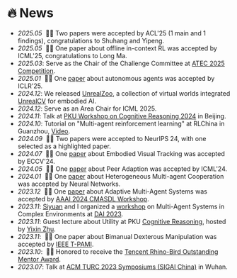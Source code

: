# 🔥 News
- *2025.05* &nbsp;🎉🎉 Two papers were accepted by ACL'25 (1 main and 1 findings), congratulations to Shuhang and Yipeng.
- *2025.05* &nbsp;🎉🎉 One paper about offline in-context RL was accepted by ICML'25, congratulations to Long Ma.
- *2025.03*: Serve as the Chair of the Challenge Committee at [ATEC 2025 Competition](https://www.atecup.cn/competitions/100009).
- *2025.01* &nbsp;🎉🎉 One [paper](https://arxiv.org/abs/2412.06435) about autonomous agents was accepted by ICLR'25.
- *2024.12*: We released [UnrealZoo](http://unrealzoo.site/), a collection of virtual worlds integrated [UnrealCV](https://unrealcv.org/) for embodied AI.
- *2024.12*: Serve as an Area Chair for ICML 2025.
- *2024.11*: Talk at [PKU Workshop on Cognitive Reasoning 2024](https://www.ai.pku.edu.cn/info/1086/3053.htm) in Beijing.
- *2024.10*: Tutorial on "Multi-agent reinforcement learning" at RLChina in Guanzhou, [Video](https://www.bilibili.com/video/BV15yBeYWEPA/?spm_id_from=333.999.0.0).
- *2024.09* &nbsp;🎉🎉 Two papers were accepted to NeurIPS 24, with one selected as a highlighted paper.
- *2024.07* &nbsp;🎉🎉 One [paper](https://arxiv.org/pdf/2404.09857) about Embodied Visual Tracking was accepted by ECCV'24.
- *2024.05* &nbsp;🎉🎉 One [paper](https://arxiv.org/abs/2402.02468) about Peer Adaption was accepted by ICML'24.
- *2024.01* &nbsp;🎉🎉 One [paper](https://papers.ssrn.com/sol3/papers.cfm?abstract_id=4437059) about Heterogeneous Multi-agent Cooperation was accepted by Neural Networks.
- *2023.12* &nbsp;🎉🎉 One [paper](https://drive.google.com/file/d/18MTVr8_vGrTrNStbF7GsoluVW-tWzuWQ/view) about Adaptive Multi-Agent Systems was accepted by [AAAI 2024 CMASDL Workshop](https://www.is3rlab.org/aaai24-cmasdl-workshop.github.io/).
- *2023.11*: [Siyuan](https://siyuanqi.github.io/) and I organized a [workshop](https://sites.google.com/view/dai-2023-masce) on Multi-Agent Systems in Complex Environments at [DAI 2023](http://www.adai.ai/dai/2023/index.html).
- *2023.11*: Guest lecture about Utility at PKU [Cognitive Reasoning](https://yzhu.io/courses/core/), hosted by [Yixin Zhu](https://yzhu.io/).
- *2023.11*: &nbsp;🎉🎉 One paper about Bimanual Dexterous Manipulation was accepted by [IEEE T-PAMI](https://ieeexplore.ieee.org/abstract/document/10343126).
- *2023.10*: &nbsp;🎉🎉 Honored to receive the [Tencent Rhino-Bird Outstanding Mentor Award](https://ur.tencent.com/article/1462).
- *2023.07*: Talk at [ACM TURC 2023 Symposiums (SIGAI China)](https://www.acmturc.com/2023/en/SIGAI_China.html) in Wuhan.

[//]: # (- *2023.07*: &nbsp;🎉🎉 One [paper]&#40;https://github.com/PKU-Alignment/ReDMan&#41; was accepted by Machine Learning &#40;Journal&#41;. )

[//]: # (- *2023.05*: Talk at [CVG group]&#40;https://cvg.ethz.ch/&#41; in ETH Zurich &#40;Online&#41;.)

[//]: # (- *2023.04*: &nbsp;🎉🎉 One [paper]&#40;https://arxiv.org/abs/2304.10773&#41; about Visual-audio Navigation was accepted by IEEE RA-L. )

[//]: # (- *2023.02*: &nbsp;🎉🎉 One [paper]&#40;&#40;https://arxiv.org/abs/2212.08641&#41;&#41; about 3D Human Pose Prior was accepted by CVPR'23. )

[//]: # (- *2023.01*: &nbsp;🎉🎉 One [paper]&#40;https://openreview.net/pdf?id=CPIy9TWFYBG&#41; about Proactive Multi-Camera Collaboration was accepted by ICLR'23. )
